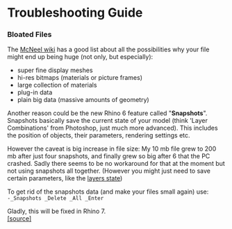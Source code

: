 # Troubleshooting Guide

### Bloated Files
The [McNeel wiki](https://wiki.mcneel.com/rhino/checkreducefilesize) has a good list about all the possibilities why your file might end up being huge (not only, but especially):

- super fine display meshes
- hi-res bitmaps (materials or picture frames)
- large collection of materials
- plug-in data
- plain big data (massive amounts of geometry)


Another reason could be the new Rhino 6 feature called "**Snapshots**". Snapshots basically save the current state of your model (think 'Layer Combinations' from Photoshop, just much more advanced). This includes the position of objects, their parameters, rendering settings etc.

However the caveat is big increase in file size: My 10 mb file grew to 200 mb after just four snapshots, and finally grew so big after 6 that the PC crashed.
Sadly there seems to be no workaround for that at the moment but not using snapshots all together. (However you might just need to save certain parameters, like the [layers state](./README.md#too-many-layers-to-handle))

To get rid of the snapshots data (and make your files small again) use:  
`-_Snapshots _Delete _All _Enter`

Gladly, this will be fixed in Rhino 7.  
[[source]](https://discourse.mcneel.com/t/why-is-my-file-so-big/66686/)
